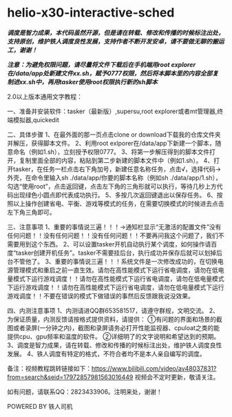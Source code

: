 # helio-x30-interactive-sched

***调度是智力成果，本代码虽然开源，但是请在转载、修改和传播的时候标注出处，支持原创，维护铁人调度良性发展，支持作者不断开发安卓，请不要做无聊的搬运工，谢谢！***

***注意：为避免权限问题，请尽量将文件下载后在手机端用root explorer在/data/app处新建文件xx.sh，赋予0777权限，然后将本脚本里的内容全部复制进xx.sh中，再用tasker使用root权限执行新的sh脚本***

2.0以上版本通用文字教程：

一、准备并安装软件：tasker（最新版）,supersu,root explorer或者mt管理器,终端模拟器,quickedit

二、具体步骤
    1、在最外面的那一页点击clone or download下载我的仓库文件夹并解压，获得脚本文件。
    2、利用root exlporer在/data/app下新建一个脚本，随意命名（例如1.sh），立刻授予权限0777。
    3、将第一步解压得到的脚本文件打开，复制里面全部的内容，粘贴到第二步新建的脚本文件中（例如1.sh）。
    4、打开tasker，在任务一栏点击右下角加号，新建任意名称任务，点击√，选择代码→外壳，在命令里输入sh ./data/app/你要的脚本名称（例如sh ./data/app/1.sh），勾选“使用root”，点击返回键，点击左下角的三角形就可以执行，等待几秒上方代码出现绿色小圆点即代表成功执行。
    5、多按几次返回键退出以保存任务。
    6、按照以上操作创建省电、平衡、游戏等模式的任务，在需要切换模式的时候进去点击左下角三角即可。

三、注意事项
    1、重要的事情说三遍！！！→通知栏显示“无激活的配置文件”没有任何问题！！没有任何问题！！没有任何问题！！不要再问我这个问题了，我们不需要用到这个东西。
    2、可以设置tasker开机自动执行某个调度，如何操作请百度“tasker创建开机任务”。tasker不需要挂后台，执行成功并保存后就可以划掉后台不管他了。
    3、重要的事情说三遍！！！系统文件是一次修改成功的，在切换电源管理模式和重启之前一直生效。请勿在高性能模式下运行省电调度，请勿在低电量模式下运行游戏调度！！请勿在高性能模式下运行省电调度，请勿在低电量模式下运行游戏调度！！请勿在高性能模式下运行省电调度，请勿在低电量模式下运行游戏调度！！不要在错误的模式下做错误的事然后反馈跟我说没效果。

四、内测注意事项
    1、内测请进QQ群653581517，请遵守群规，文明交流。
    2、为保证质量，内测反馈请按格式提供资料，请提供：
        ①有问题的界面和场景的截图或者录屏(一分钟之内)，截图和录屏请务必打开性能监视器、cpuloat之类的能提供cpu、gpu频率和温度的软件。
        ②详细明了的文字说明和希望达到的预期。
    3、调度是智力成果，请在转载、修改和传播的时候标注出处，维护铁人调度良性发展。
    4、铁人调度有特定的格式，不符合者均不是本人亲自编写的调度。

备注：视频教程跳转链接如下：https://www.bilibili.com/video/av48037831?from=search&seid=17972857981563016449
视频会不定时更新，敬请关注。

如有问题，请联系QQ：2823433906。注明来处，谢谢！

POWERED BY 铁人司机
